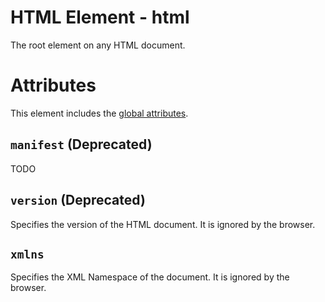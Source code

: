 # HTML Element - html

The root element on any HTML document.

# Attributes

This element includes the [global attributes](attr.md).

## `manifest` (Deprecated)

TODO

## `version` (Deprecated)

Specifies the version of the HTML document. It is ignored by the browser.

## `xmlns`

Specifies the XML Namespace of the document. It is ignored by the browser.